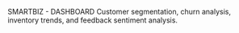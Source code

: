 SMARTBIZ - DASHBOARD
Customer segmentation, churn analysis, inventory trends, and feedback sentiment analysis.
